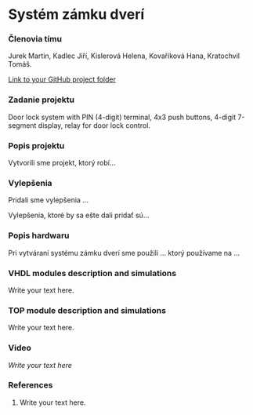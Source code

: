 # Systém zámku dverí

### Členovia tímu
Jurek Martin, Kadlec Jiří, Kislerová Helena, Kovaříková Hana, Kratochvil Tomáš.

[Link to your GitHub project folder](https://github.com/Krakenuz/Digital-electronics-1-Project)

### Zadanie projektu
Door lock system with PIN (4-digit) terminal, 4x3 push buttons, 4-digit 7-segment display, relay for door lock control.

### Popis projektu
Vytvorili sme projekt, ktorý robí...

### Vylepšenia
Pridali sme vylepšenia ...

Vylepšenia, ktoré by sa ešte dali pridať sú...

### Popis hardwaru
Pri vytváraní systému zámku dverí sme použili ... ktorý používame na ...


### VHDL modules description and simulations
Write your text here.


### TOP module description and simulations
Write your text here.


### Video

*Write your text here*


### References

   1. Write your text here.
